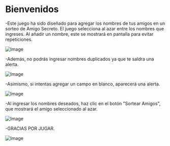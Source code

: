 <h1>Bienvenidos</h1>

-Este juego ha sido diseñado para agregar los nombres de tus amigos en un sorteo de Amigo Secreto. El juego selecciona al azar entre los nombres que ingreses. Al añadir un nombre, este se mostrará en pantalla para evitar repeticiones. 

![Image](https://github.com/user-attachments/assets/a574e925-2ecf-4551-9bbf-36f7c4f528c7)

-Además, no podrás ingresar nombres duplicados ya que te saldra una alerta.

![Image](https://github.com/user-attachments/assets/c111ed9d-4eb2-42e5-9985-067bf82e1275)

-Asimismo, si intentas agregar un campo en blanco, aparecerá una alerta.

![Image](https://github.com/user-attachments/assets/d23c29e6-7609-4cd1-9b6d-2c766044f889)

-Al ingresar los nombres deseados, haz clic en el botón "Sortear Amigos", que mostrará el amigo seleccionado al azar.

![Image](https://github.com/user-attachments/assets/32d5bcbb-8a2a-416e-ad58-8843b952865f)

-GRACIAS POR JUGAR.

![Image](https://github.com/user-attachments/assets/d5a574c2-f2cf-4b82-9ac1-abb8b7c00fd7)
